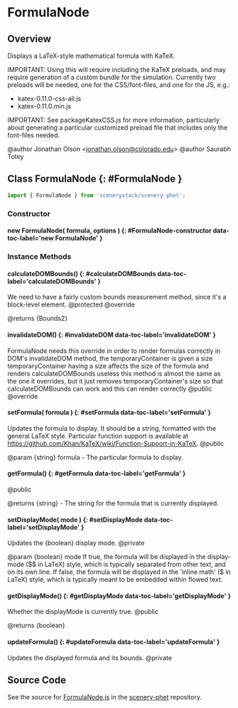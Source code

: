 # FormulaNode

## Overview

Displays a LaTeX-style mathematical formula with KaTeX.

IMPORTANT: Using this will require including the KaTeX preloads, and may require generation of a custom bundle for
the simulation. Currently two preloads will be needed, one for the CSS/font-files, and one for the JS, e.g.:
- katex-0.11.0-css-all.js
- katex-0.11.0.min.js

IMPORTANT: See packageKatexCSS.js for more information, particularly about generating a particular customized preload
file that includes only the font-files needed.

@author Jonathan Olson &lt;jonathan.olson@colorado.edu&gt;
@author Saurabh Totey

## Class FormulaNode {: #FormulaNode }


```js
import { FormulaNode } from 'scenerystack/scenery-phet';
```
### Constructor

#### new FormulaNode( formula, options ) {: #FormulaNode-constructor data-toc-label='new FormulaNode' }

### Instance Methods

#### calculateDOMBounds() {: #calculateDOMBounds data-toc-label='calculateDOMBounds' }

We need to have a fairly custom bounds measurement method, since it's a block-level element.
@protected
@override

@returns {Bounds2}

#### invalidateDOM() {: #invalidateDOM data-toc-label='invalidateDOM' }


FormulaNode needs this override in order to render formulas correctly in DOM's invalidateDOM method, the
temporaryContainer is given a size temporaryContainer having a size affects the size of the formula and renders
calculateDOMBounds useless this method is almost the same as the one it overrides, but it just removes
temporaryContainer's size so that calculateDOMBounds can work and this can render correctly
@public
@override

#### setFormula( formula ) {: #setFormula data-toc-label='setFormula' }

Updates the formula to display. It should be a string, formatted with the general LaTeX style. Particular
function support is available at https://github.com/Khan/KaTeX/wiki/Function-Support-in-KaTeX.
@public

@param {string} formula - The particular formula to display.

#### getFormula() {: #getFormula data-toc-label='getFormula' }

@public

@returns {string} - The string for the formula that is currently displayed.

#### setDisplayMode( mode ) {: #setDisplayMode data-toc-label='setDisplayMode' }

Updates the {boolean} display mode.
@private

@param {boolean} mode
  If true, the formula will be displayed in the display-mode ($$ in LaTeX) style, which is typically separated from
  other text, and on its own line.
  If false, the formula will be displayed in the 'inline math' ($ in LaTeX) style, which is typically
  meant to be embedded within flowed text.

#### getDisplayMode() {: #getDisplayMode data-toc-label='getDisplayMode' }

Whether the displayMode is currently true.
@public

@returns {boolean}

#### updateFormula() {: #updateFormula data-toc-label='updateFormula' }

Updates the displayed formula and its bounds.
@private



## Source Code

See the source for [FormulaNode.js](https://github.com/phetsims/scenery-phet/blob/main/js/FormulaNode.js) in the [scenery-phet](https://github.com/phetsims/scenery-phet) repository.
